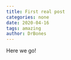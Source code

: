 ```yaml
---
title: First real post
categories: none
date: 2020-04-16
tags: amazing
author: DrBones
---
```


Here we go!